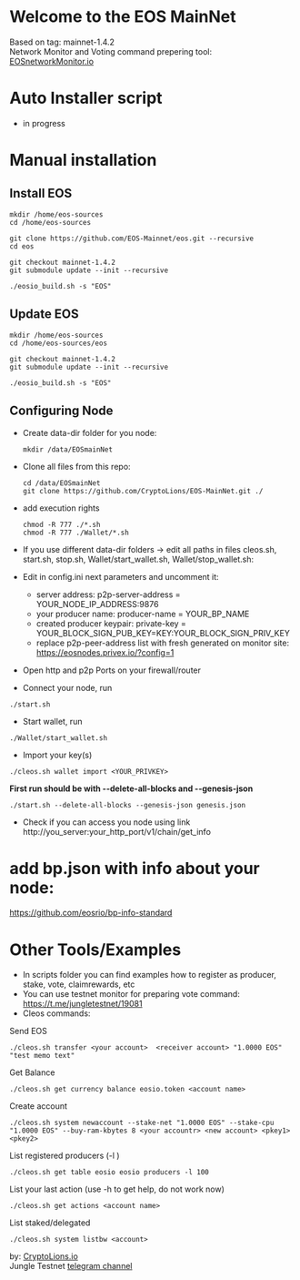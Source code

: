 # Welcome to the EOS MainNet

Based on tag: mainnet-1.4.2  
Network Monitor and Voting command prepering tool: <a href="http://eosnetworkmonitor.io/">EOSnetworkMonitor.io</a> 

# Auto Installer script 
- in progress


<!--
# Updating sources to new version  

stop your nodeos before  
```
./stop.sh
cd ../eos-source  
rm CMakeLists.txt
git pull
git checkout master  
git submodule update --init --recursive    

sed -i.bak '16i set( CORE_SYMBOL_NAME "EOS" )' CMakeLists.txt   

```  
-->

# Manual installation

## Install EOS

```
mkdir /home/eos-sources  
cd /home/eos-sources  

git clone https://github.com/EOS-Mainnet/eos.git --recursive    
cd eos  

git checkout mainnet-1.4.2 
git submodule update --init --recursive   

./eosio_build.sh -s "EOS"     
```  

## Update EOS

```
mkdir /home/eos-sources  
cd /home/eos-sources/eos  

git checkout mainnet-1.4.2
git submodule update --init --recursive   

./eosio_build.sh -s "EOS"  
```  

## Configuring Node
- Create data-dir folder for you node:
  ```
  mkdir /data/EOSmainNet 
  ```
- Clone all files from this repo:
  ```
  cd /data/EOSmainNet
  git clone https://github.com/CryptoLions/EOS-MainNet.git ./ 
  ```   
- add execution rights  
  ```
  chmod -R 777 ./*.sh   
  chmod -R 777 ./Wallet/*.sh 
  ```  

- If you use different data-dir folders -> edit all paths in files cleos.sh, start.sh, stop.sh, Wallet/start_wallet.sh, Wallet/stop_wallet.sh:

- Edit in config.ini next parameters and uncomment it:  
  - server address: p2p-server-address = YOUR_NODE_IP_ADDRESS:9876  
  - your producer name: producer-name = YOUR_BP_NAME  
  - created producer keypair: private-key = YOUR_BLOCK_SIGN_PUB_KEY=KEY:YOUR_BLOCK_SIGN_PRIV_KEY 
  - replace p2p-peer-address list with fresh generated on monitor site: https://eosnodes.privex.io/?config=1
  
- Open http and p2p Ports on your firewall/router  
- Connect your node, run 
```
./start.sh  
```
- Start wallet, run 
```
./Wallet/start_wallet.sh  
```
- Import your key(s) 
```
./cleos.sh wallet import <YOUR_PRIVKEY>
```


**First run should be with --delete-all-blocks and --genesis-json**  
```
./start.sh --delete-all-blocks --genesis-json genesis.json
```  


- Check if you can access you node using link http://you_server:your_http_port/v1/chain/get_info 

# add bp.json with info about your node:
https://github.com/eosrio/bp-info-standard

# Other Tools/Examples
- In scripts folder you can find examples how to register as producer, stake, vote, claimrewards, etc
- You can use testnet monitor for preparing vote command: https://t.me/jungletestnet/19081
- Cleos commands:  

Send EOS
```
./cleos.sh transfer <your account>  <receiver account> "1.0000 EOS" "test memo text"
```
Get Balance  
```
./cleos.sh get currency balance eosio.token <account name>
```
Create account  
```
./cleos.sh system newaccount --stake-net "1.0000 EOS" --stake-cpu "1.0000 EOS" --buy-ram-kbytes 8 <your accountr> <new account> <pkey1> <pkey2>
```  
List registered producers (-l <limit>)  
```
./cleos.sh get table eosio eosio producers -l 100  
```
List your last action (use -h to get help, do not work now)  
```
./cleos.sh get actions <account name>
```
  
List staked/delegated  
```
./cleos.sh system listbw <account>   
```
  
by: <a target="_blank" href="http://CryptoLions.io">CryptoLions.io</a>  
Jungle Testnet <a target="_blank" href="https://t.me/jungletestnet">telegram channel</a>  


